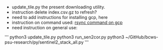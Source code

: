 * update_tile.py the present downloading utility.
* instruction delete index.csv.gz to refresh?
* need to add instructions for installing gcp, here
* instruction on command used: [rsync command on gcp](https://cloud.google.com/storage/docs/gsutil/commands/rsync)
* need instruction on general use:

'''
 python3 update_tile.py
 python3 run_sen2cor.py
 python3 ~/GitHub/bcws-psu-research/py/sentinel2_stack_all.py
'''

